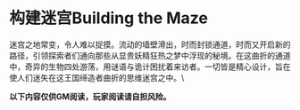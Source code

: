 # 构建迷宫Building the Maze

迷宫之地常变，令人难以捉摸。流动的墙壁滑出，时而封锁通道，时而又开启新的路径，引领探索者们通向那些从显贵妖精狂热之梦中浮现的秘境。在这曲折的通道中，奇异的生物四处游荡，用谜语与诡计困扰着来访者。一切皆是精心设计，旨在使人们迷失在这王国缔造者曲折的思维迷宫之中。\

**以下内容仅供GM阅读，玩家阅读请自担风险。**
